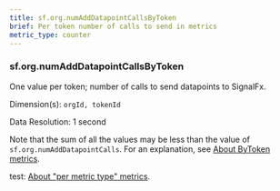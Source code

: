 ```yaml
---
title: sf.org.numAddDatapointCallsByToken
brief: Per token number of calls to send in metrics
metric_type: counter
---
```

### sf.org.numAddDatapointCallsByToken

One value per token; number of calls to send datapoints to SignalFx. 

Dimension(s): `orgId, tokenId`

Data Resolution: 1 second

Note that the sum of all the values may be less than the value of `sf.org.numAddDatapointCalls`. For an explanation, see [About ByToken metrics](../readme.md#about-bytoken-metrics).

test: [About "per metric type" metrics](../readme.md#about-per-metric-type-metrics).
